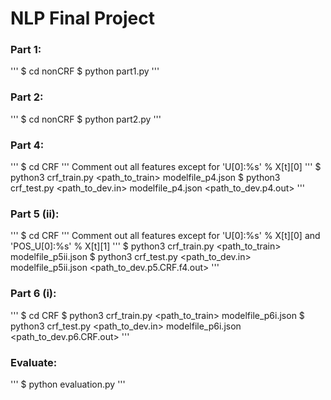 # NLP Final Project

### Part 1: 
'''
$ cd nonCRF
$ python part1.py
'''


### Part 2: 
'''
$ cd nonCRF
$ python part2.py
'''


### Part 4: 
'''
$ cd CRF
'''
Comment out all features except for 'U[0]:%s' % X[t][0]
'''
$ python3 crf_train.py <path_to_train> modelfile_p4.json
$ python3 crf_test.py <path_to_dev.in>  modelfile_p4.json <path_to_dev.p4.out>
'''


### Part 5 (ii):
'''
$ cd CRF
'''
Comment out all features except for 'U[0]:%s' % X[t][0] and 'POS_U[0]:%s' % X[t][1]
'''
$  python3 crf_train.py <path_to_train> modelfile_p5ii.json
$  python3 crf_test.py <path_to_dev.in>  modelfile_p5ii.json <path_to_dev.p5.CRF.f4.out>
'''


### Part 6 (i):
'''
$  cd CRF
$  python3 crf_train.py <path_to_train> modelfile_p6i.json
$  python3 crf_test.py <path_to_dev.in>  modelfile_p6i.json <path_to_dev.p6.CRF.out>
'''

### Evaluate: 
'''
$ python evaluation.py
'''
